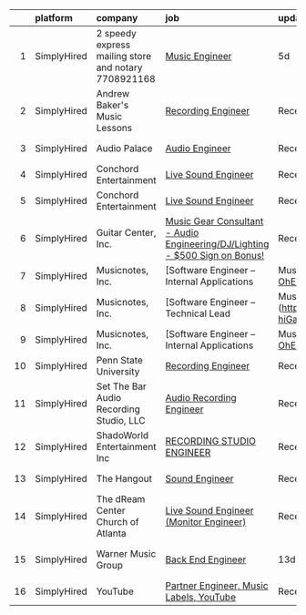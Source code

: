 

|    | platform    | company                                              | job                                                                                                                                                                                    | update_time   | location            |
|---:|:------------|:-----------------------------------------------------|:---------------------------------------------------------------------------------------------------------------------------------------------------------------------------------------|:--------------|:--------------------|
|  1 | SimplyHired | 2 speedy express mailing store and notary 7708921168 | [Music Engineer](https://www.simplyhired.com/job/NUjT6wPjT10pOUhgEH5aSCEAS8QFXdEzfOHbJJl5tR-7XZoV8Nbxbg?q=music+engineer)                                                              | 5d            | Atlanta, GA         |
|  2 | SimplyHired | Andrew Baker's Music Lessons                         | [Recording Engineer](https://www.simplyhired.com/job/N6t6TshIueCAnhHA8s9Mvp_R_QASfQJF5IqetJVWRFBGPDnJ4y3ikA?q=music+engineer)                                                          | Recently      | North Brunswick, NJ |
|  3 | SimplyHired | Audio Palace                                         | [Audio Engineer](https://www.simplyhired.com/job/oIO3roFD7IPllgRg0qBQ4OlG0C-4zYakjRtHphirPJov_Ln5RvTpbA?q=music+engineer)                                                              | Recently      | Virginia Beach, VA  |
|  4 | SimplyHired | Conchord Entertainment                               | [Live Sound Engineer](https://www.simplyhired.com/job/UEA40oo_tuyiPqvpC2XRNDDUAd6VWYQaSSZopTq90hge9e7ynS5vdw?q=music+engineer)                                                         | Recently      | Boston, MA          |
|  5 | SimplyHired | Conchord Entertainment                               | [Live Sound Engineer](https://www.simplyhired.com/job/UEA40oo_tuyiPqvpC2XRNDDUAd6VWYQaSSZopTq90hge9e7ynS5vdw?q=music+engineer)                                                         | Recently      | Boston, MA          |
|  6 | SimplyHired | Guitar Center, Inc.                                  | [Music Gear Consultant - Audio Engineering/DJ/Lighting - $500 Sign on Bonus!](https://www.simplyhired.com/job/A1q2-hoFBf33n2hzvrtqJdUCpA-f5UgA83I6sNug1CkHmCGdLFdqzA?q=music+engineer) | Recently      | Nashville, TN       |
|  7 | SimplyHired | Musicnotes, Inc.                                     | [Software Engineer – Internal Applications | Music Industry](https://www.simplyhired.com/job/7bQIhv6PvT4EuC4-OhEmmUWQioeuoB-rabEPwgWy3D5jOOuxHnMqEA?q=music+engineer)                  | 10d           | Remote              |
|  8 | SimplyHired | Musicnotes, Inc.                                     | [Software Engineer – Technical Lead | Music Industry](https://www.simplyhired.com/job/hXNTMTE5fb0hsgbG51H7NHPfyD_Khna4Ey86Zlxt-hiGavoPzNuIEw?q=music+engineer)                         | 13d           | Remote              |
|  9 | SimplyHired | Musicnotes, Inc.                                     | [Software Engineer – Internal Applications | Music Industry](https://www.simplyhired.com/job/7bQIhv6PvT4EuC4-OhEmmUWQioeuoB-rabEPwgWy3D5jOOuxHnMqEA?q=music+engineer)                  | 10d           | Remote              |
| 10 | SimplyHired | Penn State University                                | [Recording Engineer](https://www.simplyhired.com/job/rZO7Di1g1WZ5p-sZ9hQ4tJisaGzLOBbKhpxRYt3w9jkK23nWiNkn-A?q=music+engineer)                                                          | Recently      | University Park, PA |
| 11 | SimplyHired | Set The Bar Audio Recording Studio, LLC              | [Audio Recording Engineer](https://www.simplyhired.com/job/Jv3iNb_Q-ojG2ToR6FjPExUMRfsYidw0VlsYy8_vhEWpX2UI4he8aA?q=music+engineer)                                                    | Recently      | Baltimore, MD       |
| 12 | SimplyHired | ShadoWorld Entertainment Inc                         | [RECORDING STUDIO ENGINEER](https://www.simplyhired.com/job/LuUo1uNsflz97Kc2VUvstOqF-GlyVnesKKVECsAsCY7m3CzEC5ML1A?q=music+engineer)                                                   | Recently      | Los Angeles, CA     |
| 13 | SimplyHired | The Hangout                                          | [Sound Engineer](https://www.simplyhired.com/job/wcbKzkINcRCZ4e5VTzEf0Pzzjz3J1k72xGbFkm_0HxQrCl-YhYLWMg?q=music+engineer)                                                              | Recently      | Myrtle Beach, SC    |
| 14 | SimplyHired | The dReam Center Church of Atlanta                   | [Live Sound Engineer (Monitor Engineer)](https://www.simplyhired.com/job/n7M4rWHNVZ4L3vL4f_c4Ivz_R4FuNsB-3hwqqe3P7kJk7o4uw8YuIA?q=music+engineer)                                      | Recently      | Decatur, GA         |
| 15 | SimplyHired | Warner Music Group                                   | [Back End Engineer](https://www.simplyhired.com/job/KpOjAsaaFwHSCNZ8ItZvjf_eRPNzbLiwzgL-63UU0qGQu5aXQlf2-Q?q=music+engineer)                                                           | 13d           | Los Angeles, CA     |
| 16 | SimplyHired | YouTube                                              | [Partner Engineer, Music Labels, YouTube](https://www.simplyhired.com/job/p5A7bm4m3RQB9AmIgVJI7kyedlcb5LbFn1VuxJDzruSHXt3M681yug?q=music+engineer)                                     | Recently      | New York, NY        |